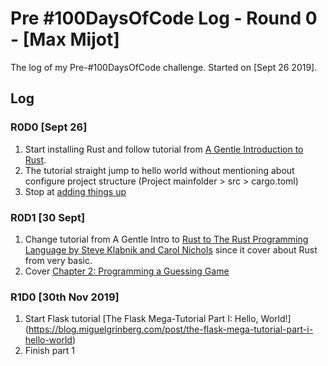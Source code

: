 # Pre #100DaysOfCode Log - Round 0 - [Max Mijot]

The log of my Pre-#100DaysOfCode challenge. Started on [Sept 26 2019].

## Log

### R0D0 [Sept 26]

1. Start installing Rust and follow tutorial from [A Gentle Introduction to Rust](http://stevedonovan.github.io/rust-gentle-intro/).
2. The tutorial straight jump to hello world without mentioning about configure project structure (Project mainfolder > src > cargo.toml)
3. Stop at  [adding things up](http://stevedonovan.github.io/rust-gentle-intro/1-basics.html#adding-things-up)

### R0D1 [30 Sept]

1. Change tutorial from A Gentle Intro to [Rust to The Rust Programming Language by Steve Klabnik and Carol Nichols](https://doc.rust-lang.org/book/index.html#the-rust-programming-language) since it cover about Rust from very basic.
2. Cover [Chapter 2: Programming a Guessing Game](https://www.simonpbriggs.co.uk/rust.pdf)

### R1D0 [30th Nov 2019]

1. Start Flask tutorial [The Flask Mega-Tutorial Part I: Hello, World!] (<https://blog.miguelgrinberg.com/post/the-flask-mega-tutorial-part-i-hello-world>)
2. Finish part 1
